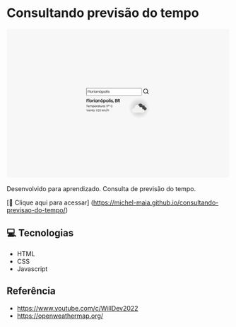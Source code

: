 # Consultando previsão do tempo

![preview](./.github/preview.png)


Desenvolvido para aprendizado. Consulta de previsão do tempo. 


[🔗 Clique aqui para acessar] (https://michel-maia.github.io/consultando-previsao-do-tempo/)


## 💻 Tecnologias

- HTML
- CSS
- Javascript


## Referência

- https://www.youtube.com/c/WillDev2022
- https://openweathermap.org/
